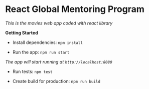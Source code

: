 # React Global Mentoring Program

_This is the movies web app coded with react library_

**Getting Started**

- Install dependencies:
  `npm install`

- Run the app:
  `npm run start`

_The app will start running at `http://localhost:8080`_

- Run tests:
  `npm test`

- Create build for production:
  `npm run build`
